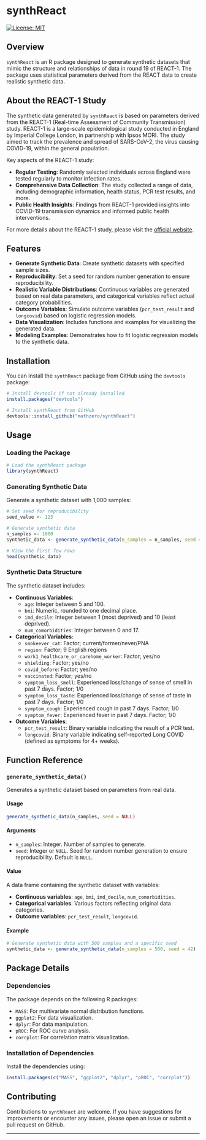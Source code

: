 # synthReact

[![License: MIT](https://img.shields.io/badge/License-MIT-blue.svg)](LICENSE)

## Overview

`synthReact` is an R package designed to generate synthetic datasets that mimic the structure and relationships of data in round 19 of REACT-1. The package uses statistical parameters derived from the REACT data to create realistic synthetic data.

## About the REACT-1 Study

The synthetic data generated by `synthReact` is based on parameters derived from the REACT-1 (Real-time Assessment of Community Transmission) study. REACT-1 is a large-scale epidemiological study conducted in England by Imperial College London, in partnership with Ipsos MORI. The study aimed to track the prevalence and spread of SARS-CoV-2, the virus causing COVID-19, within the general population.

Key aspects of the REACT-1 study:

-   **Regular Testing**: Randomly selected individuals across England were tested regularly to monitor infection rates.
-   **Comprehensive Data Collection**: The study collected a range of data, including demographic information, health status, PCR test results, and more.
-   **Public Health Insights**: Findings from REACT-1 provided insights into COVID-19 transmission dynamics and informed public health interventions.

For more details about the REACT-1 study, please visit the [official website](https://www.imperial.ac.uk/medicine/research-and-impact/groups/react-study/studies/the-react-1-programme/).

## Features

-   **Generate Synthetic Data**: Create synthetic datasets with specified sample sizes.
-   **Reproducibility**: Set a seed for random number generation to ensure reproducibility.
-   **Realistic Variable Distributions**: Continuous variables are generated based on real data parameters, and categorical variables reflect actual category probabilities.
-   **Outcome Variables**: Simulate outcome variables (`pcr_test_result` and `longcovid`) based on logistic regression models.
-   **Data Visualization**: Includes functions and examples for visualizing the generated data.
-   **Modeling Examples**: Demonstrates how to fit logistic regression models to the synthetic data.

## Installation

You can install the `synthReact` package from GitHub using the `devtools` package:

``` r
# Install devtools if not already installed
install.packages("devtools")

# Install synthReact from GitHub
devtools::install_github("mathzero/synthReact")
```

## Usage

### Loading the Package

``` r
# Load the synthReact package
library(synthReact)
```

### Generating Synthetic Data

Generate a synthetic dataset with 1,000 samples:

``` r
# Set seed for reproducibility
seed_value <- 123

# Generate synthetic data
n_samples <- 1000
synthetic_data <- generate_synthetic_data(n_samples = n_samples, seed = seed_value)

# View the first few rows
head(synthetic_data)
```

### Synthetic Data Structure

The synthetic dataset includes:

-   **Continuous Variables**:
    -   `age`: Integer between 5 and 100.
    -   `bmi`: Numeric, rounded to one decimal place.
    -   `imd_decile`: Integer between 1 (most deprived) and 10 (least deprived).
    -   `num_comorbidities`: Integer between 0 and 17.
-   **Categorical Variables**:
    -   `smokeever_cat`: Factor; current/former/never/PNA
    -   `region`: Factor; 9 English regions
    -   `work1_healthcare_or_carehome_worker`: Factor; yes/no
    -   `shielding`: Factor; yes/no
     -  `covid_before`: Factor; yes/no
    -   `vaccinated`:  Factor; yes/no
    -   `symptom_loss_smell`: Experienced loss/change of sense of smell in past 7 days. Factor; 1/0
    -   `symptom_loss_taste`: Experienced loss/change of sense of taste in past 7 days. Factor; 1/0
    -   `symptom_cough`: Experienced cough in past 7 days. Factor; 1/0
    -   `symptom_fever`: Experienced fever in past 7 days. Factor; 1/0
-   **Outcome Variables**:
    -   `pcr_test_result`: Binary variable indicating the result of a PCR test.
    -   `longcovid`: Binary variable indicating self-reported Long COVID (defined as symptoms for 4+ weeks).


## Function Reference

### `generate_synthetic_data()`

Generates a synthetic dataset based on parameters from real data.

#### Usage

``` r
generate_synthetic_data(n_samples, seed = NULL)
```

#### Arguments

-   `n_samples`: Integer. Number of samples to generate.
-   `seed`: Integer or `NULL`. Seed for random number generation to ensure reproducibility. Default is `NULL`.

#### Value

A data frame containing the synthetic dataset with variables:

-   **Continuous variables**: `age`, `bmi`, `imd_decile`, `num_comorbidities`.
-   **Categorical variables**: Various factors reflecting original data categories.
-   **Outcome variables**: `pcr_test_result`, `longcovid`.

#### Example

``` r
# Generate synthetic data with 500 samples and a specific seed
synthetic_data <- generate_synthetic_data(n_samples = 500, seed = 42)
```

## Package Details

### Dependencies

The package depends on the following R packages:

-   `MASS`: For multivariate normal distribution functions.
-   `ggplot2`: For data visualization.
-   `dplyr`: For data manipulation.
-   `pROC`: For ROC curve analysis.
-   `corrplot`: For correlation matrix visualization.

### Installation of Dependencies

Install the dependencies using:

``` r
install.packages(c("MASS", "ggplot2", "dplyr", "pROC", "corrplot"))
```

## Contributing

Contributions to `synthReact` are welcome. If you have suggestions for improvements or encounter any issues, please open an issue or submit a pull request on GitHub.

------------------------------------------------------------------------
